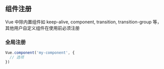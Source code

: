 ## 组件注册

Vue 中除内置组件如 keep-alive, component, transition, transition-group 等，其他用户自定义组件在使用前必须注册

### 全局注册

```javascript
Vue.component('my-component', {
  // 选项
})
```